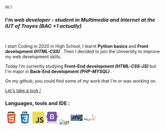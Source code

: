 Hi ! <br />
<h3> I'm <em>web developer </em> - <em> student in Multimedia and Internet at the IUT of Troyes (BAC +1 actually) </em></h3> <br />

I start Coding in 2020 in High School, I learnt <strong> Python basics </strong> and <strong> Front development <em> (HTML-CSS) </em></strong>. Then I decided to join the University to improve my web development skills. 

Today I'm currently studying <strong> Front-End development <em> (HTML-CSS-JS) </em></strong> but I'm major in <strong> Back-End development <em> (PHP-MYSQL) </em></strong>. 

On my github, you could find some of my work that I'm or was working on. <br />

<a href="https://github.com/jpayet?tab=repositories" alt="repositories"> Let's take a look ! </a>

<h3> Languages, tools and IDE :</h3> 

<img src="https://raw.githubusercontent.com/devicons/devicon/master/icons/html5/html5-original-wordmark.svg" alt="html5" width="40" height="40"/> 
<img src="https://raw.githubusercontent.com/devicons/devicon/master/icons/css3/css3-original-wordmark.svg" alt="css3" width="40" height="40"/> 
<img src="https://raw.githubusercontent.com/devicons/devicon/master/icons/javascript/javascript-original.svg" alt="javascript" width="40" height="40"/> 
<img src="https://raw.githubusercontent.com/devicons/devicon/master/icons/bootstrap/bootstrap-plain-wordmark.svg" alt="bootstrap" width="40" height="40"/> 
<img src="https://www.vectorlogo.zone/logos/git-scm/git-scm-icon.svg" alt="git" width="40" height="40"/> 
<img src="https://raw.githubusercontent.com/devicons/devicon/master/icons/php/php-original.svg" alt="php" width="40" height="40"/>
<img src="https://raw.githubusercontent.com/devicons/devicon/master/icons/mysql/mysql-original-wordmark.svg" alt="mysql" width="40" height="40"/> 






  
  
 
 
 
 
 


